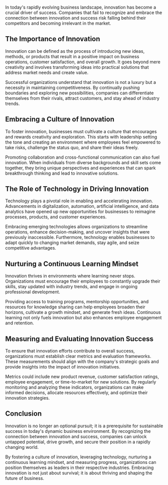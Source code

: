 
In today's rapidly evolving business landscape, innovation has become a crucial driver of success. Companies that fail to recognize and embrace the connection between innovation and success risk falling behind their competitors and becoming irrelevant in the market.

The Importance of Innovation
----------------------------

Innovation can be defined as the process of introducing new ideas, methods, or products that result in a positive impact on business operations, customer satisfaction, and overall growth. It goes beyond mere creativity and involves transforming ideas into practical solutions that address market needs and create value.

Successful organizations understand that innovation is not a luxury but a necessity in maintaining competitiveness. By continually pushing boundaries and exploring new possibilities, companies can differentiate themselves from their rivals, attract customers, and stay ahead of industry trends.

Embracing a Culture of Innovation
---------------------------------

To foster innovation, businesses must cultivate a culture that encourages and rewards creativity and exploration. This starts with leadership setting the tone and creating an environment where employees feel empowered to take risks, challenge the status quo, and share their ideas freely.

Promoting collaboration and cross-functional communication can also fuel innovation. When individuals from diverse backgrounds and skill sets come together, they bring unique perspectives and experiences that can spark breakthrough thinking and lead to innovative solutions.

The Role of Technology in Driving Innovation
--------------------------------------------

Technology plays a pivotal role in enabling and accelerating innovation. Advancements in digitalization, automation, artificial intelligence, and data analytics have opened up new opportunities for businesses to reimagine processes, products, and customer experiences.

Embracing emerging technologies allows organizations to streamline operations, enhance decision-making, and uncover insights that were previously inaccessible. Furthermore, technology enables businesses to adapt quickly to changing market demands, stay agile, and seize competitive advantages.

Nurturing a Continuous Learning Mindset
---------------------------------------

Innovation thrives in environments where learning never stops. Organizations must encourage their employees to constantly upgrade their skills, stay updated with industry trends, and engage in ongoing professional development.

Providing access to training programs, mentorship opportunities, and resources for knowledge sharing can help employees broaden their horizons, cultivate a growth mindset, and generate fresh ideas. Continuous learning not only fuels innovation but also enhances employee engagement and retention.

Measuring and Evaluating Innovation Success
-------------------------------------------

To ensure that innovation efforts contribute to overall success, organizations must establish clear metrics and evaluation frameworks. These measurements should align with the company's strategic goals and provide insights into the impact of innovation initiatives.

Metrics could include new product revenue, customer satisfaction ratings, employee engagement, or time-to-market for new solutions. By regularly monitoring and analyzing these indicators, organizations can make informed decisions, allocate resources effectively, and optimize their innovation strategies.

Conclusion
----------

Innovation is no longer an optional pursuit; it is a prerequisite for sustainable success in today's dynamic business environment. By recognizing the connection between innovation and success, companies can unlock untapped potential, drive growth, and secure their position in a rapidly changing world.

By fostering a culture of innovation, leveraging technology, nurturing a continuous learning mindset, and measuring progress, organizations can position themselves as leaders in their respective industries. Embracing innovation is not just about survival; it is about thriving and shaping the future of business.
